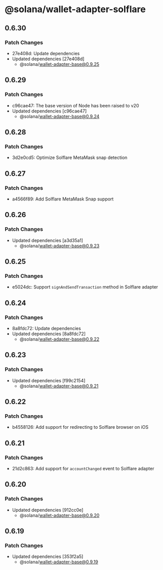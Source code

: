 # @solana/wallet-adapter-solflare

## 0.6.30

### Patch Changes

- 27e408d: Update dependencies
- Updated dependencies [27e408d]
    - @solana/wallet-adapter-base@0.9.25

## 0.6.29

### Patch Changes

- c96cae47: The base version of Node has been raised to v20
- Updated dependencies [c96cae47]
    - @solana/wallet-adapter-base@0.9.24

## 0.6.28

### Patch Changes

- 3d2e0cd5: Optimize Solflare MetaMask snap detection

## 0.6.27

### Patch Changes

- a4566f89: Add Solflare MetaMask Snap support

## 0.6.26

### Patch Changes

- Updated dependencies [a3d35a1]
    - @solana/wallet-adapter-base@0.9.23

## 0.6.25

### Patch Changes

- e5024dc: Support `signAndSendTransaction` method in Solflare adapter

## 0.6.24

### Patch Changes

- 8a8fdc72: Update dependencies
- Updated dependencies [8a8fdc72]
    - @solana/wallet-adapter-base@0.9.22

## 0.6.23

### Patch Changes

- Updated dependencies [f99c2154]
    - @solana/wallet-adapter-base@0.9.21

## 0.6.22

### Patch Changes

- b4558126: Add support for redirecting to Solflare browser on iOS

## 0.6.21

### Patch Changes

- 21d2c863: Add support for `accountChanged` event to Solflare adapter

## 0.6.20

### Patch Changes

- Updated dependencies [912cc0e]
    - @solana/wallet-adapter-base@0.9.20

## 0.6.19

### Patch Changes

- Updated dependencies [353f2a5]
    - @solana/wallet-adapter-base@0.9.19
